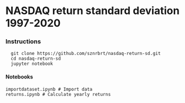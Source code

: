 # NASDAQ return standard deviation 1997-2020

### Instructions
```
  git clone https://github.com/sznrbrt/nasdaq-return-sd.git
  cd nasdaq-return-sd
  jupyter notebook
```
#### Notebooks
```
importdataset.ipynb # Import data
returns.ipynb # Calculate yearly returns
```
